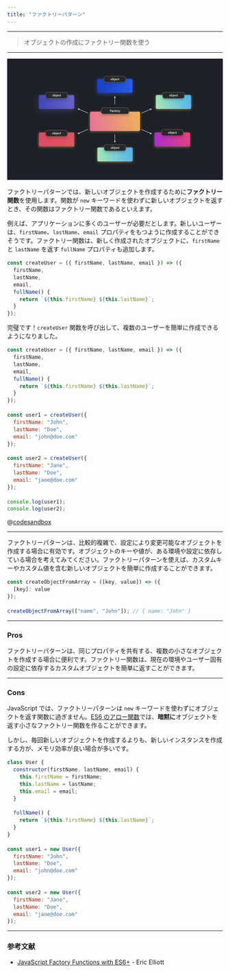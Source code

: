 ```yaml
---
title: "ファクトリーパターン"
---
```


---

> オブジェクトの作成にファクトリー関数を使う

---

<!-- TODO: 「ファクトリ」にする -->

![](/images/learning-patterns/factory-pattern-1280w.jpg)

ファクトリーパターンでは、新しいオブジェクトを作成するために**ファクトリー関数**を使用します。関数が `new` キーワードを使わずに新しいオブジェクトを返すとき、その関数はファクトリー関数であるといえます。

例えば、アプリケーションに多くのユーザーが必要だとします。新しいユーザーは、`firstName`、`lastName`、`email` プロパティをもつように作成することができそうです。ファクトリー関数は、新しく作成されたオブジェクトに、`firstName` と `lastName` を返す `fullName` プロパティも追加します。

```js
const createUser = ({ firstName, lastName, email }) => ({
  firstName,
  lastName,
  email,
  fullName() {
    return `${this.firstName} ${this.lastName}`;
  }
});
```

完璧です！`createUser` 関数を呼び出して、複数のユーザーを簡単に作成できるようになりました。

```js
const createUser = ({ firstName, lastName, email }) => ({
  firstName,
  lastName,
  email,
  fullName() {
    return `${this.firstName} ${this.lastName}`;
  }
});

const user1 = createUser({
  firstName: "John",
  lastName: "Doe",
  email: "john@doe.com"
});

const user2 = createUser({
  firstName: "Jane",
  lastName: "Doe",
  email: "jane@doe.com"
});

console.log(user1);
console.log(user2);
```

@[codesandbox](https://codesandbox.io/embed/divine-glade-8s5cv)

---

ファクトリーパターンは、比較的複雑で、設定により変更可能なオブジェクトを作成する場合に有効です。オブジェクトのキーや値が、ある環境や設定に依存している場合を考えてみてください。ファクトリーパターンを使えば、カスタムキーやカスタム値を含む新しいオブジェクトを簡単に作成することができます。

```js
const createObjectFromArray = ([key, value]) => ({
  [key]: value
});

createObjectFromArray(["name", "John"]); // { name: "John" }
```

---

### Pros

ファクトリーパターンは、同じプロパティを共有する、複数の小さなオブジェクトを作成する場合に便利です。ファクトリー関数は、現在の環境やユーザー固有の設定に依存するカスタムオブジェクトを簡単に返すことができます。

---

### Cons

JavaScript では、ファクトリーパターンは `new` キーワードを使わずにオブジェクトを返す関数に過ぎません。[ES6 のアロー関数](https://developer.mozilla.org/en-US/docs/Web/JavaScript/Guide/Functions#Arrow_functions)では、**暗黙に**オブジェクトを返す小さなファクトリー関数を作ることができます。

しかし、毎回新しいオブジェクトを作成するよりも、新しいインスタンスを作成する方が、メモリ効率が良い場合が多いです。

```js
class User {
  constructor(firstName, lastName, email) {
    this.firstName = firstName;
    this.lastName = lastName;
    this.email = email;
  }

  fullName() {
    return `${this.firstName} ${this.lastName}`;
  }
}

const user1 = new User({
  firstName: "John",
  lastName: "Doe",
  email: "john@doe.com"
});

const user2 = new User({
  firstName: "Jane",
  lastName: "Doe",
  email: "jane@doe.com"
});
```

---

### 参考文献

* [JavaScript Factory Functions with ES6+](https://medium.com/javascript-scene/javascript-factory-functions-with-es6-4d224591a8b1) - Eric Elliott
